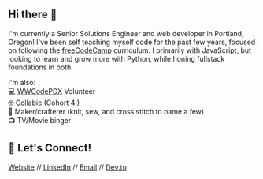 ## Hi there 👋

I'm currently a Senior Solutions Engineer and web developer in Portland, Oregon! I've been self teaching myself code for the past few years, focused on following the [freeCodeCamp](https://www.freecodecamp.org/) curriculum. I primarily with JavaScript, but looking to learn and grow more with Python, while honing fullstack foundations in both.

I'm also:\
💻 [WWCodePDX](https://www.womenwhocode.com/portland) Volunteer\
🤓 [Collabie](https://the-collab-lab.codes/) (Cohort 4!)\
🧶 Maker/crafterer (knit, sew, and cross stitch to name a few)\
📺 TV/Movie binger 

## 🎉 Let's Connect!
[Website](https://haleyelder.com/) // [LinkedIn](https://www.linkedin.com/in/haleyelder/) // [Email](mailto:hello@haleyelder.com) // [Dev.to](https://dev.to/haleyelder) 
